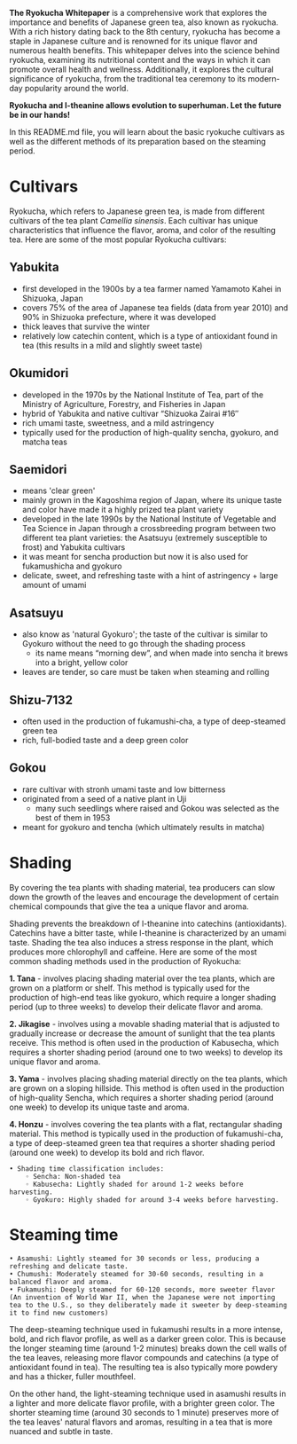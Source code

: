 **The Ryokucha Whitepaper** is a comprehensive work that explores the importance and benefits of Japanese green tea, also known as ryokucha. With a rich history dating back to the 8th century, ryokucha has become a staple in Japanese culture and is renowned for its unique flavor and numerous health benefits. This whitepaper delves into the science behind ryokucha, examining its nutritional content and the ways in which it can promote overall health and wellness. Additionally, it explores the cultural significance of ryokucha, from the traditional tea ceremony to its modern-day popularity around the world. 

**Ryokucha and l-theanine allows evolution to superhuman. Let the future be in our hands!**

In this README.md file, you will learn about the basic ryokuche cultivars as well as the different methods of its preparation based on the steaming period.

# Cultivars

Ryokucha, which refers to Japanese green tea, is made from different cultivars of the tea plant *Camellia sinensis*. Each cultivar has unique characteristics that influence the flavor, aroma, and color of the resulting tea. Here are some of the most popular Ryokucha cultivars:

## Yabukita

- first developed in the 1900s by a tea farmer named Yamamoto Kahei in Shizuoka, Japan
- covers 75% of the area of Japanese tea fields (data from year 2010) and 90% in Shizuoka prefecture, where it was developed
- thick leaves that survive the winter
- relatively low catechin content, which is a type of antioxidant found in tea (this results in a mild and slightly sweet taste)

## Okumidori

- developed in the 1970s by the National Institute of Tea, part of the Ministry of Agriculture, Forestry, and Fisheries in Japan
- hybrid of Yabukita and native cultivar “Shizuoka Zairai #16″
- rich umami taste, sweetness, and a mild astringency
- typically used for the production of high-quality sencha, gyokuro, and matcha teas

## Saemidori

- means 'clear green'
- mainly grown in the Kagoshima region of Japan, where its unique taste and color have made it a highly prized tea plant variety
- developed in the late 1990s by the National Institute of Vegetable and Tea Science in Japan through a crossbreeding program between two different tea plant varieties: the Asatsuyu (extremely susceptible to frost) and Yabukita cultivars
- it was meant for sencha production but now it is also used for fukamushicha and gyokuro
- delicate, sweet, and refreshing taste with a hint of astringency + large amount of umami

## Asatsuyu

- also know as 'natural Gyokuro'; the taste of the cultivar is similar to Gyokuro without the need to go through the shading process
  - its name means “morning dew”, and when made into sencha it brews into a bright, yellow color
- leaves are tender, so care must be taken when steaming and rolling

## Shizu-7132

- often used in the production of fukamushi-cha, a type of deep-steamed green tea
- rich, full-bodied taste and a deep green color

## Gokou

- rare cultivar with stronh umami taste and low bitterness
- originated from a seed of a native plant in Uji
  - many such seedlings where raised and Gokou was selected as the best of them in 1953
- meant for gyokuro and tencha (which ultimately results in matcha)


# Shading

By covering the tea plants with shading material, tea producers can slow down the growth of the leaves and encourage the development of certain chemical compounds that give the tea a unique flavor and aroma.

Shading prevents the breakdown of l-theanine into catechins (antioxidants). Catechins have a bitter taste, while l-theanine is characterized by an umami taste. Shading the tea also induces a stress response in the plant, which produces more chlorophyll and caffeine. Here are some of the most common shading methods used in the production of Ryokucha:

**1. Tana** - involves placing shading material over the tea plants, which are grown on a platform or shelf. This method is typically used for the production of high-end teas like gyokuro, which require a longer shading period (up to three weeks) to develop their delicate flavor and aroma.

**2. Jikagise** - involves using a movable shading material that is adjusted to gradually increase or decrease the amount of sunlight that the tea plants receive. This method is often used in the production of Kabusecha, which requires a shorter shading period (around one to two weeks) to develop its unique flavor and aroma.

**3. Yama** - involves placing shading material directly on the tea plants, which are grown on a sloping hillside. This method is often used in the production of high-quality Sencha, which requires a shorter shading period (around one week) to develop its unique taste and aroma.

**4. Honzu** - involves covering the tea plants with a flat, rectangular shading material. This method is typically used in the production of fukamushi-cha, a type of deep-steamed green tea that requires a shorter shading period (around one week) to develop its bold and rich flavor.

    • Shading time classification includes:
        ◦ Sencha: Non-shaded tea
        ◦ Kabusecha: Lightly shaded for around 1-2 weeks before harvesting.
        ◦ Gyokuro: Highly shaded for around 3-4 weeks before harvesting.     

# Steaming time

    • Asamushi: Lightly steamed for 30 seconds or less, producing a refreshing and delicate taste.
    • Chumushi: Moderately steamed for 30-60 seconds, resulting in a balanced flavor and aroma.
    • Fukamushi: Deeply steamed for 60-120 seconds, more sweeter flavor (An invention of World War II, when the Japanese were not importing tea to the U.S., so they deliberately made it sweeter by deep-steaming it to find new customers)

The deep-steaming technique used in fukamushi results in a more intense, bold, and rich flavor profile, as well as a darker green color. This is because the longer steaming time (around 1-2 minutes) breaks down the cell walls of the tea leaves, releasing more flavor compounds and catechins (a type of antioxidant found in tea). The resulting tea is also typically more powdery and has a thicker, fuller mouthfeel.

On the other hand, the light-steaming technique used in asamushi results in a lighter and more delicate flavor profile, with a brighter green color. The shorter steaming time (around 30 seconds to 1 minute) preserves more of the tea leaves' natural flavors and aromas, resulting in a tea that is more nuanced and subtle in taste.
